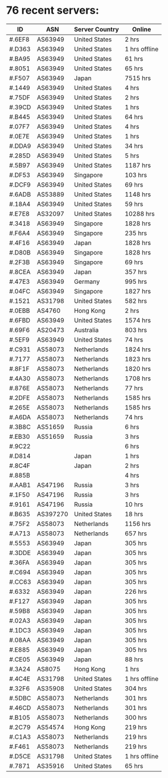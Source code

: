 # 76 recent servers:

| ID | ASN | Server Country | Online |
| ------ | ------ | ------ | ------ |
| #.6EF8 | AS63949 | United States | 2 hrs |
| #.D363 | AS63949 | United States | 1 hrs offline |
| #.BA95 | AS63949 | United States | 61 hrs |
| #.8051 | AS63949 | United States | 65 hrs |
| #.F507 | AS63949 | Japan | 7515 hrs |
| #.1449 | AS63949 | United States | 4 hrs |
| #.75DF | AS63949 | United States | 2 hrs |
| #.39CD | AS63949 | United States | 1 hrs |
| #.B445 | AS63949 | United States | 64 hrs |
| #.07F7 | AS63949 | United States | 4 hrs |
| #.0E7E | AS63949 | United States | 1 hrs |
| #.DDA9 | AS63949 | United States | 34 hrs |
| #.285D | AS63949 | United States | 5 hrs |
| #.5B97 | AS63949 | United States | 1187 hrs |
| #.DF53 | AS63949 | Singapore | 103 hrs |
| #.DCF9 | AS63949 | United States | 69 hrs |
| #.6ADB | AS53889 | United States | 1148 hrs |
| #.18A4 | AS63949 | United States | 59 hrs |
| #.E7E8 | AS32097 | United States | 10288 hrs |
| #.3418 | AS63949 | Singapore | 1828 hrs |
| #.F6A4 | AS63949 | Singapore | 235 hrs |
| #.4F16 | AS63949 | Japan | 1828 hrs |
| #.D80B | AS63949 | Singapore | 1828 hrs |
| #.2F3B | AS63949 | Singapore | 69 hrs |
| #.8CEA | AS63949 | Japan | 357 hrs |
| #.47E3 | AS63949 | Germany | 995 hrs |
| #.04FC | AS63949 | Singapore | 1827 hrs |
| #.1521 | AS31798 | United States | 582 hrs |
| #.0EBB | AS4760 | Hong Kong | 2 hrs |
| #.6FBD | AS63949 | United States | 1574 hrs |
| #.69F6 | AS20473 | Australia | 803 hrs |
| #.5EF9 | AS63949 | United States | 74 hrs |
| #.C931 | AS58073 | Netherlands | 1824 hrs |
| #.7177 | AS58073 | Netherlands | 1823 hrs |
| #.8F1F | AS58073 | Netherlands | 1820 hrs |
| #.4A30 | AS58073 | Netherlands | 1708 hrs |
| #.876E | AS58073 | Netherlands | 77 hrs |
| #.2DFE | AS58073 | Netherlands | 1585 hrs |
| #.265E | AS58073 | Netherlands | 1585 hrs |
| #.A6DA | AS58073 | Netherlands | 74 hrs |
| #.3B8C | AS51659 | Russia | 6 hrs |
| #.EB30 | AS51659 | Russia | 3 hrs |
| #.9C22 |  |  | 6 hrs |
| #.D814 |  | Japan | 1 hrs |
| #.8C4F |  | Japan | 2 hrs |
| #.885B |  |  | 4 hrs |
| #.AAB1 | AS47196 | Russia | 3 hrs |
| #.1F50 | AS47196 | Russia | 3 hrs |
| #.9161 | AS47196 | Russia | 10 hrs |
| #.B635 | AS397270 | United States | 18 hrs |
| #.75F2 | AS58073 | Netherlands | 1156 hrs |
| #.A713 | AS58073 | Netherlands | 657 hrs |
| #.5553 | AS63949 | Japan | 305 hrs |
| #.3DDE | AS63949 | Japan | 305 hrs |
| #.36FA | AS63949 | Japan | 305 hrs |
| #.C694 | AS63949 | Japan | 305 hrs |
| #.CC63 | AS63949 | Japan | 305 hrs |
| #.6332 | AS63949 | Japan | 226 hrs |
| #.F127 | AS63949 | Japan | 305 hrs |
| #.59B8 | AS63949 | Japan | 305 hrs |
| #.02A3 | AS63949 | Japan | 305 hrs |
| #.1DC3 | AS63949 | Japan | 305 hrs |
| #.08AA | AS63949 | Japan | 305 hrs |
| #.E885 | AS63949 | Japan | 305 hrs |
| #.CE05 | AS63949 | Japan | 88 hrs |
| #.3A24 | AS8075 | Hong Kong | 1 hrs |
| #.4C4E | AS31798 | United States | 1 hrs offline |
| #.32F6 | AS35908 | United States | 304 hrs |
| #.5DBC | AS58073 | Netherlands | 301 hrs |
| #.46CD | AS58073 | Netherlands | 301 hrs |
| #.B105 | AS58073 | Netherlands | 300 hrs |
| #.2C79 | AS54574 | Hong Kong | 219 hrs |
| #.C1A3 | AS58073 | Netherlands | 219 hrs |
| #.F461 | AS58073 | Netherlands | 219 hrs |
| #.D5CE | AS31798 | United States | 1 hrs offline |
| #.7871 | AS35916 | United States | 65 hrs |

